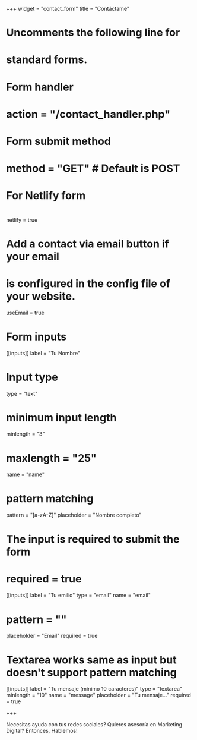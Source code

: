 +++
widget = "contact_form"
title = "Contáctame"

# Uncomments the following line for
# standard forms.
#
# Form handler
# action = "/contact_handler.php"
# Form submit method
# method = "GET" # Default is POST

# For Netlify form
#
netlify = true

# Add a contact via email button if your email
# is configured in the config file of your website.
useEmail = true

# Form inputs
[[inputs]]
label = "Tu Nombre"
# Input type
type = "text"
# minimum input length
minlength = "3"
# maxlength = "25"
name = "name"
# pattern matching
pattern = "[a-zA-Z]"
placeholder = "Nombre completo"
# The input is required to submit the form
# required = true

[[inputs]]
label = "Tu emilio"
type = "email"
name = "email"
# pattern = ""
placeholder = "Email"
required = true

# Textarea works same as input but doesn't support pattern matching
[[inputs]]
label = "Tu mensaje (mínimo 10 caracteres)"
type = "textarea"
minlength = "10"
name = "message"
placeholder = "Tu mensaje..."
required = true

+++

Necesitas ayuda con tus redes sociales? Quieres asesoría en Marketing Digital?
Entonces, Hablemos!
